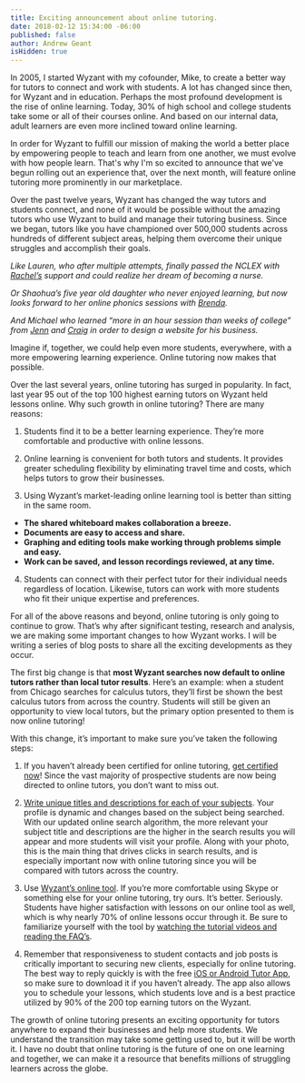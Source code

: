 ```yaml
---
title: Exciting announcement about online tutoring.
date: 2018-02-12 15:34:00 -06:00
published: false
author: Andrew Geant
isHidden: true
---
```


In 2005, I started Wyzant with my cofounder, Mike, to create a better way for tutors to connect and work with students. A lot has changed since then, for Wyzant and in education. Perhaps the most profound development is the rise of online learning. Today, 30% of high school and college students take some or all of their courses online. And based on our internal data, adult learners are even more inclined toward online learning. 

In order for Wyzant to fulfill our mission of making the world a better place by empowering people to teach and learn from one another, we must evolve with how people learn. That's why I'm so excited to announce that we've begun rolling out an experience that, over the next month, will feature online tutoring more prominently in our marketplace.

Over the past twelve years, Wyzant has changed the way tutors and students connect, and none of it would be possible without the amazing tutors who use Wyzant to build and manage their tutoring business. Since we began, tutors like you have championed over 500,000 students across hundreds of different subject areas, helping them overcome their unique struggles and accomplish their goals. 

*Like Lauren, who after multiple attempts, finally passed the NCLEX with [Rachel’s](https://www.wyzant.com/match/tutor/77882410)  support and could realize her dream of becoming a nurse.*

*Or Shaohua’s five year old daughter who never enjoyed learning, but now looks forward to her online phonics sessions with [Brenda](https://www.wyzant.com/match/tutor/78036510).*

*And Michael who learned “more in an hour session than weeks of college” from [Jenn](https://www.wyzant.com/match/tutor/86675200) and [Craig](https://www.wyzant.com/match/tutor/76173930) in order to design a website for his business.*

Imagine if, together, we could help even more students, everywhere, with a more empowering learning experience. Online tutoring now makes that possible.

Over the last several years, online tutoring has surged in popularity. In fact, last year 95 out of the top 100 highest earning tutors on Wyzant held lessons online. Why such growth in online tutoring? There are many reasons:

1. Students find it to be a better learning experience. They’re more comfortable and productive with online lessons. 

2. Online learning is convenient for both tutors and students. It provides greater scheduling flexibility by eliminating travel time and costs, which helps tutors to grow their businesses. 

3. Using Wyzant’s market-leading online learning tool is better than sitting in the same room.

* **The shared whiteboard makes collaboration a breeze.** 
* **Documents are easy to access and share.** 
* **Graphing and editing tools make working through problems simple and easy.** 
* **Work can be saved, and lesson recordings reviewed, at any time.** 

4. Students can connect with their perfect tutor for their individual needs regardless of location. Likewise, tutors can work with more students who fit their unique expertise and preferences. 

For all of the above reasons and beyond, online tutoring is only going to continue to grow. That’s why after significant testing, research and analysis, we are making some important changes to how Wyzant works. I will be writing a series of blog posts to share all the exciting developments as they occur. 

The first big change is that **most Wyzant searches now default to online tutors rather than local tutor results**. Here’s an example: when a student from Chicago searches for calculus tutors, they’ll first be shown the best calculus tutors from across the country. Students will still be given an opportunity to view local tutors, but the primary option presented to them is now online tutoring!

With this change, it’s important to make sure you’ve taken the following steps: 

1. If you haven’t already been certified for online tutoring, [get certified now](https://www.wyzant.com/online/tutor)! Since the vast majority of prospective students are now being directed to online tutors, you don’t want to miss out.

2. [Write unique titles and descriptions for each of your subjects](https://www.wyzant.com/tutor/subjects/). Your profile is dynamic and changes based on the subject being searched. With our updated online search algorithm, the more relevant your subject title and descriptions are the higher in the search results you will appear and more students will visit your profile. Along with your photo, this is the main thing that drives clicks in search results, and is especially important now with online tutoring since you will be compared with tutors across the country.

3. Use [Wyzant’s online tool](https://www.wyzant.com/online/tutor). If you’re more comfortable using Skype or something else for your online tutoring, try ours. It’s better. Seriously. Students have higher satisfaction with lessons on our online tool as well, which is why nearly 70% of online lessons occur through it. Be sure to familiarize yourself with the tool by [watching the tutorial videos and reading the FAQ’s](https://www.wyzant.com/online/tutor). 

4. Remember that responsiveness to student contacts and job posts is critically important to securing new clients, especially for online tutoring. The best way to reply quickly is with the free [iOS or Android Tutor App](https://www.wyzant.com/app), so make sure to download it if you haven’t already. The app also allows you to schedule your lessons, which students love and is a best practice utilized by 90% of the 200 top earning tutors on the Wyzant.  

The growth of online tutoring presents an exciting opportunity for tutors anywhere to expand their businesses and help more students. We understand the transition may take some getting used to, but it will be worth it. I have no doubt that online tutoring is the future of one on one learning and together, we can make it a resource that benefits millions of struggling learners across the globe. 
